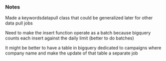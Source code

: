 ### Notes

Made a keywordsdatapull class that could be generalized later for other data pull jobs 

Need to make the insert function operate as a batch because bigquery counts each insert against the daily limit (better to do batches)

It might be better to have a table in bigquery dedicated to campaigns where company name and make the update of that table a separate job

